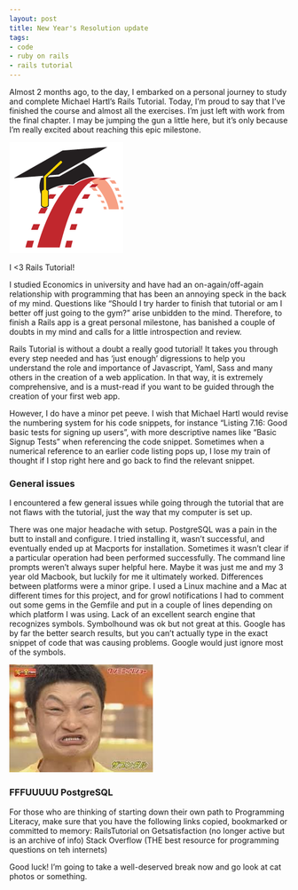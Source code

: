 ```yaml
---
layout: post
title: New Year's Resolution update
tags:
- code
- ruby on rails
- rails tutorial
---
```

Almost 2 months ago, to the day, I embarked on a personal journey to study and complete Michael Hartl’s Rails Tutorial. Today, I’m proud to say that I’ve finished the course and almost all the exercises. I’m just left with work from the final chapter. I may be jumping the gun a little here, but it’s only because I’m really excited about reaching this epic milestone. 

![Rails Tutorial](/images/rails-tutorial-image.png)

I <3 Rails Tutorial!

I studied Economics in university and have had an on-again/off-again relationship with programming that has been an annoying speck in the back of my mind. Questions like “Should I try harder to finish that tutorial or am I better off just going to the gym?” arise unbidden to the mind. Therefore, to finish a Rails app is a great personal milestone, has banished a couple of doubts in my mind and calls for a little introspection and review.			

Rails Tutorial is without a doubt a really good tutorial! It takes you through every step needed and has ‘just enough’ digressions to help you understand the role and importance of Javascript, Yaml, Sass and many others in the creation of a web application.
In that way, it is extremely comprehensive, and is a must-read if you want to be guided through the creation of your first web app.			

However, I do have a minor pet peeve. I wish that Michael Hartl would revise the numbering system for his code snippets, for instance “Listing 7.16: Good basic tests for signing up users”, with more descriptive names like “Basic Signup Tests” when referencing the code snippet. Sometimes when a numerical reference to an earlier code listing pops up, I lose my train of thought if I stop right here and go back to find the relevant snippet.



### General issues
I encountered a few general issues while going through the tutorial that are not flaws with the tutorial, just the way that my computer is set up.

There was one major headache with setup. PostgreSQL was a pain in the butt to install and configure. I tried installing it, wasn’t successful, and eventually ended up at Macports for installation. Sometimes it wasn’t clear if a particular operation had been performed successfully. The command line prompts weren’t always super helpful here. Maybe it was just me and my 3 year old Macbook, but luckily for me it ultimately worked.
Differences between platforms were a minor gripe. I used a Linux machine and a Mac at different times for this project, and for growl notifications I had to comment out some gems in the Gemfile and put in a couple of lines depending on which platform I was using.
Lack of an excellent search engine that recognizes symbols. Symbolhound was ok but not great at this. Google has by far the better search results, but you can’t actually type in the exact snippet of code that was causing problems. Google would just ignore most of the symbols.

![FFFUUUU](/images/fffuuuu-image.jpg)

### FFFUUUUU PostgreSQL

For those who are thinking of starting down their own path to Programming Literacy, make sure that you have the following links copied, bookmarked or committed to memory:
RailsTutorial on Getsatisfaction (no longer active but is an archive of info)
Stack Overflow (THE best resource for programming questions on teh internets)

Good luck! I’m going to take a well-deserved break now and go look at cat photos or something.